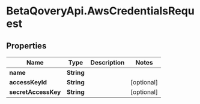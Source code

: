# BetaQoveryApi.AwsCredentialsRequest

## Properties

Name | Type | Description | Notes
------------ | ------------- | ------------- | -------------
**name** | **String** |  | 
**accessKeyId** | **String** |  | [optional] 
**secretAccessKey** | **String** |  | [optional] 


